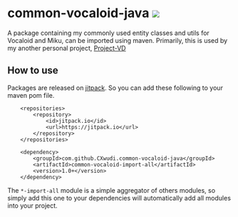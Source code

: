 # common-vocaloid-java [![](https://jitpack.io/v/CXwudi/common-vocaloid-java.svg)](https://jitpack.io/#CXwudi/common-vocaloid-java)

A package containing my commonly used entity classes and utils for Vocaloid and Miku, can be imported using maven.
Primarily, this is used by my another personal project, [Project-VD](https://github.com/CXwudi/project-vd)

## How to use

Packages are released on [jitpack](https://jitpack.io/#CXwudi/common-vocaloid-java/). So you can add these following to your maven pom file.
```maven
    <repositories>
        <repository>
            <id>jitpack.io</id>
            <url>https://jitpack.io</url>
        </repository>
    </repositories>
```

```maven
    <dependency>
        <groupId>com.github.CXwudi.common-vocaloid-java</groupId>
        <artifactId>common-vocaloid-import-all</artifactId>
        <version>1.0+</version>
    </dependency>
```

The `*-import-all` module is a simple aggregator of others modules, so simply add this one to your dependencies will automatically add all modules into your project.
